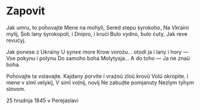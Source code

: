 # Zapovit

Jak umru, to poḣovajte
Mene na mohyli,
Sered stepu ṡyrokoho,
Na Vkraïni mylij,
Ṩob lany ṡyrokopoli,
i Dnipro, i kruċi
Bulo vydno, bulo ċuty,
Jak reve revuċyj.

Jak ponese z Ukraïny
U synєє more
Krow vorożu... otodi ja
i lany i hory —
Vse pokynu i polynu
Do samoho boha
Molytysja... A do toho —
Ja ne znaü boha.

Poḣovajte ta vstavajte.
Kajdany porvite
i vrażoü zloü krovü
Volü okropite.
i mene v simï velykij,
V simï voḷnij, novij
Ne zabuḍte pomjanuty
Nezlym tyḣym slovom.

25 hrudnja 1845 v Perejaslavi
